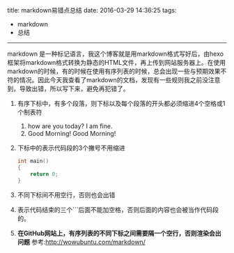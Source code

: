 title: markdown易错点总结
date: 2016-03-29 14:36:25
tags:
- markdown
- 总结
---

markdown 是一种标记语言，我这个博客就是用markdown格式写好后，由hexo框架将markdown格式转换为静态的HTML文件，再上传到网站服务器上。在使用markdown的时候，有的时候在使用有序列表的时候，总会出现一些与预期效果不符的情况。因此今天我查看了markdown的文档，发现有一些规则我之前没注意到，导致出错，所以写下来，避免再犯错了。  
<!--more-->
1.	有序下标中，有多个段落，则下标以及每个段落的开头都必须缩进4个空格或1个制表符
	1.	how are you today?
		I am fine.
	2.	Good Morning!
		Good Morning!
2.	下标中的表示代码段的3个撇号不用缩进
	```cpp
	int main()
	{
		return 0;
	}
	```
3.	不同下标间不用空行，否则也会出错
4.	表示代码结束的三个```后面不能加空格，否则后面的内容也会被当作代码段的。

5. **在GitHub网站上，有序列表的不同下标之间需要隔一个空行，否则渲染会出问题**
参考:<http://wowubuntu.com/markdown/>


